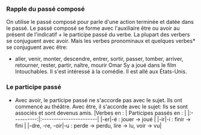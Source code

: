 ### Rapple du passé composé
On utilise le passé composé pour parle d'une action terminée et datée dans le passé.
Le passé composé se forme avec l'auxiliaire être ou avoir au présent de l'indicatif + le participe passé du verbe.
La plupart des verbers se conjuguent avec avoir. Mais les verbes pronominaux et quelques verbes* se conjuguent avec être:
* aller, venir, monter, descendre, entrer, sortir, passer, tomber, arriver, retourner, rester, partir, naître, mourir
Omar Sy a joué dans le film Intouchables.
Il s'est intéressé à la comédie.
Il est allé aux États-Unis.
### Le participe passé
* Avec avoir, le participe passé ne s'accorde pas avec le sujet.
Ils ont commencé au théâtre.
Avec être, il s'accorde avec le sujet: 
Ils se sont associés et sont devenus amis.
|Verbes en : | Participes passés en : |
|:----------:|:-----------------------|
|-er|-é : jouer -> joué |
|-ir|-i : finir -> fini |
|-dre, -re, -oir|-u : perde -> perdu, lire -> lu, voir -> vu|


